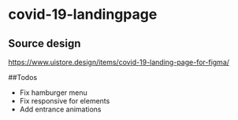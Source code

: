 # covid-19-landingpage

## Source design

https://www.uistore.design/items/covid-19-landing-page-for-figma/

##Todos

- Fix hamburger menu
- Fix responsive for elements
- Add entrance animations
